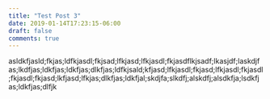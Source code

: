```yaml
---
title: "Test Post 3"
date: 2019-01-14T17:23:15-06:00
draft: false
comments: true
---
```



asldkfjasld;fkjas;ldfkjasdl;fkjsad;lfkjasd;lfkjasdl;fkjasdflkjsadf;lkasjdf;laskdjfas;lkdfjas;ldkfjas;ldkfjas;dlkfjas;ldfkjsald;kfjasd;lfkjasdl;fkjasd;lfkjasdl;fkjasdl;fkjasdl;fkjasd;lkfjasd;lfkjas;dlkfjas;ldkfjal;skdjfa;slkdfj;alskdfj;alsdkfja;lsdkfjas;ldkfjas;dlfjk
